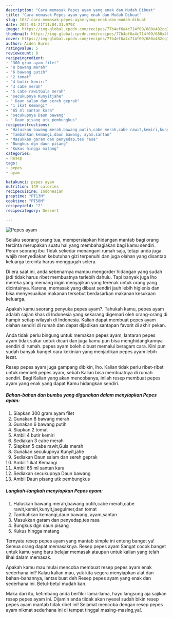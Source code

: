 ```yaml
---
description: "Cara memasak Pepes ayam yang enak dan Mudah Dibuat"
title: "Cara memasak Pepes ayam yang enak dan Mudah Dibuat"
slug: 1037-cara-memasak-pepes-ayam-yang-enak-dan-mudah-dibuat
date: 2021-01-21T11:04:31.979Z
image: https://img-global.cpcdn.com/recipes/77b4ef6a4c714f09/680x482cq70/pepes-ayam-foto-resep-utama.jpg
thumbnail: https://img-global.cpcdn.com/recipes/77b4ef6a4c714f09/680x482cq70/pepes-ayam-foto-resep-utama.jpg
cover: https://img-global.cpcdn.com/recipes/77b4ef6a4c714f09/680x482cq70/pepes-ayam-foto-resep-utama.jpg
author: Aiden Burns
ratingvalue: 5
reviewcount: 8
recipeingredient:
- "300 gram ayam filet"
- "8 bawang merah"
- "6 bawang putih"
- "2 tomat"
- "4 butir kemiri"
- "3 cabe merah"
- "5 cabe rawitGula merah"
- "secukupnya Kunyitjahe"
- " Daun salam dan sereh geprak"
- "1 ikat Kemangi"
- "65 ml santan kara"
- "secukupnya Daun bawang"
- " Daun pisang utk pembungkus"
recipeinstructions:
- "Haluskan bawang merah,bawang putih,cabe merah,cabe rawit,kemiri,kunyit,jaegulmer,dan tomat"
- "Tambahkan kemangi,daun bawang, ayam,santan"
- "Masukkan garam dan penyedap,tes rasa"
- "Bungkus dgn daun pisang"
- "Kukus hingga matang"
categories:
- Resep
tags:
- pepes
- ayam

katakunci: pepes ayam 
nutrition: 149 calories
recipecuisine: Indonesian
preptime: "PT13M"
cooktime: "PT58M"
recipeyield: "2"
recipecategory: Dessert

---
```



![Pepes ayam](https://img-global.cpcdn.com/recipes/77b4ef6a4c714f09/680x482cq70/pepes-ayam-foto-resep-utama.jpg)

Selaku seorang orang tua, mempersiapkan hidangan mantab bagi orang tercinta merupakan suatu hal yang membahagiakan bagi kamu sendiri. Peran seorang ibu Tidak sekedar menangani rumah saja, tetapi anda juga wajib menyediakan kebutuhan gizi terpenuhi dan juga olahan yang disantap keluarga tercinta harus menggugah selera.

Di era  saat ini, anda sebenarnya mampu mengorder hidangan yang sudah jadi tidak harus ribet membuatnya terlebih dahulu. Tapi banyak juga lho mereka yang memang ingin menyajikan yang terenak untuk orang yang dicintainya. Karena, memasak yang dibuat sendiri jauh lebih higienis dan bisa menyesuaikan makanan tersebut berdasarkan makanan kesukaan keluarga. 



Apakah kamu seorang penyuka pepes ayam?. Tahukah kamu, pepes ayam adalah sajian khas di Indonesia yang sekarang digemari oleh orang-orang di hampir setiap wilayah di Indonesia. Kalian dapat membuat pepes ayam olahan sendiri di rumah dan dapat dijadikan santapan favorit di akhir pekan.

Anda tidak perlu bingung untuk memakan pepes ayam, lantaran pepes ayam tidak sukar untuk dicari dan juga kamu pun bisa menghidangkannya sendiri di rumah. pepes ayam boleh dibuat memalui beragam cara. Kini pun sudah banyak banget cara kekinian yang menjadikan pepes ayam lebih lezat.

Resep pepes ayam juga gampang dibikin, lho. Kalian tidak perlu ribet-ribet untuk membeli pepes ayam, sebab Kalian bisa membuatnya di rumah sendiri. Bagi Kalian yang akan mencobanya, inilah resep membuat pepes ayam yang enak yang dapat Kamu hidangkan sendiri.

<!--inarticleads1-->

##### Bahan-bahan dan bumbu yang digunakan dalam menyiapkan Pepes ayam:

1. Siapkan 300 gram ayam filet
1. Gunakan 8 bawang merah
1. Gunakan 6 bawang putih
1. Siapkan 2 tomat
1. Ambil 4 butir kemiri
1. Sediakan 3 cabe merah
1. Siapkan 5 cabe rawit,Gula merah
1. Gunakan secukupnya Kunyit,jahe
1. Sediakan  Daun salam dan sereh geprak
1. Ambil 1 ikat Kemangi
1. Ambil 65 ml santan kara
1. Sediakan secukupnya Daun bawang
1. Ambil  Daun pisang utk pembungkus




<!--inarticleads2-->

##### Langkah-langkah menyiapkan Pepes ayam:

1. Haluskan bawang merah,bawang putih,cabe merah,cabe rawit,kemiri,kunyit,jaegulmer,dan tomat
1. Tambahkan kemangi,daun bawang, ayam,santan
1. Masukkan garam dan penyedap,tes rasa
1. Bungkus dgn daun pisang
1. Kukus hingga matang




Ternyata resep pepes ayam yang mantab simple ini enteng banget ya! Semua orang dapat memasaknya. Resep pepes ayam Sangat cocok banget untuk kamu yang baru belajar memasak ataupun untuk kalian yang telah lihai dalam memasak.

Apakah kamu mau mulai mencoba membuat resep pepes ayam enak sederhana ini? Kalau kalian mau, yuk kita segera menyiapkan alat dan bahan-bahannya, lantas buat deh Resep pepes ayam yang enak dan sederhana ini. Betul-betul mudah kan. 

Maka dari itu, ketimbang anda berfikir lama-lama, hayo langsung aja sajikan resep pepes ayam ini. Dijamin anda tiidak akan nyesel sudah bikin resep pepes ayam mantab tidak ribet ini! Selamat mencoba dengan resep pepes ayam nikmat sederhana ini di tempat tinggal masing-masing,ya!.

